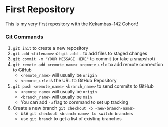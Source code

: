 # First Repository

This is my very first repository with the Kekambas-142 Cohort!

### Git Commands
1. `git init` to create a new repository
2. `git add <filename>` or `git add .` to add files to staged changes
3. `git commit -m "YOUR MESSAGE HERE"` to commit (or take a snapshot)
4. `git remote add <remote_name> <remote_url>` to add remote connection to GiHub
    - `<remote_name>` will usually be `origin`
    - `<remote_url>` is the URL to GitHub Repository
5. `git push <remote_name> <branch_name>` to send commits to GitHub
    - `<remote_name>` will usually be `origin`
    - `<branch_name>` will usually be `main`
    - You can add `-u` flag to command to set up tracking
6. Create a new branch `git checkout -b <new-branch-name>`
    - use `git checkout <branch name> to switch branches`
    - use `git branch` to get a list of existing branches